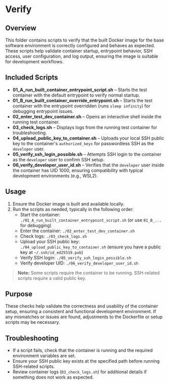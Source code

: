 # Verify

## Overview
This folder contains scripts to verify that the built Docker image for the base software environment is correctly configured and behaves as expected. These scripts help validate container startup, entrypoint behavior, SSH access, user configuration, and log output, ensuring the image is suitable for development workflows.

## Included Scripts
- **01_A_run_built_container_entrypoint_script.sh** – Starts the test container with the default entrypoint to verify normal startup.
- **01_B_run_built_container_override_entrypoint.sh** – Starts the test container with the entrypoint overridden (runs `sleep infinity`) for debugging entrypoint issues.
- **02_enter_test_dev_container.sh** – Opens an interactive shell inside the running test container.
- **03_check_logs.sh** – Displays logs from the running test container for troubleshooting.
- **04_upload_public_key_to_container.sh** – Uploads your local SSH public key to the container's `authorized_keys` for passwordless SSH as the `developer` user.
- **05_verify_ssh_login_possible.sh** – Attempts SSH login to the container as the `developer` user to confirm SSH setup.
- **06_verify_developer_user_id.sh** – Verifies that the `developer` user inside the container has UID 1000, ensuring compatibility with typical development environments (e.g., WSL2).

## Usage
1. Ensure the Docker image is built and available locally.
2. Run the scripts as needed, typically in the following order:
   - Start the container: `./01_A_run_built_container_entrypoint_script.sh` (or use `01_B_...` for debugging)
   - Enter the container: `./02_enter_test_dev_container.sh`
   - Check logs: `./03_check_logs.sh`
   - Upload your SSH public key: `./04_upload_public_key_to_container.sh` (ensure you have a public key at `~/.ssh/id_ed25519.pub`)
   - Verify SSH login: `./05_verify_ssh_login_possible.sh`
   - Verify developer UID: `./06_verify_developer_user_id.sh`

> **Note:** Some scripts require the container to be running. SSH-related scripts require a valid public key.

## Purpose
These checks help validate the correctness and usability of the container setup, ensuring a consistent and functional development environment. If any mismatches or issues are found, adjustments to the Dockerfile or setup scripts may be necessary.

## Troubleshooting
- If a script fails, check that the container is running and the required environment variables are set.
- Ensure your SSH public key exists at the specified path before running SSH-related scripts.
- Review container logs (`03_check_logs.sh`) for additional details if something does not work as expected.